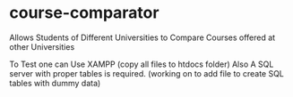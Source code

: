 # course-comparator
Allows Students of Different Universities to Compare Courses offered at other Universities 

To Test one can Use XAMPP (copy all files to htdocs folder)
Also A SQL server with proper tables is required. (working on to add file to create SQL tables with dummy data)
